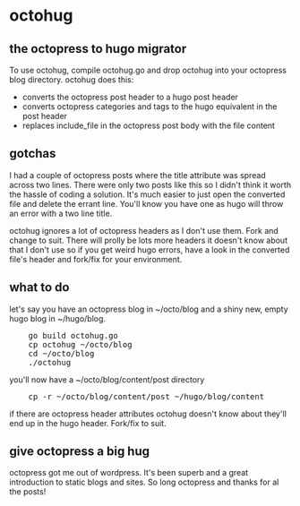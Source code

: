 # octohug

## the octopress to hugo migrator

To use octohug, compile octohug.go and drop octohug into your octopress blog directory. octohug does this:

* converts the octopress post header to a hugo post header
* converts octopress categories and tags to the hugo equivalent in the post header
* replaces include_file in the octopress post body with the file content

## gotchas
I had a couple of octopress posts where the title attribute was spread across two lines. There were only two posts like this so I didn't think it worth the hassle of coding a solution. It's much easier to just open the converted file and delete the errant line. You'll know you have one as hugo will throw an error with a two line title.

octohug ignores a lot of octopress headers as I don't use them. Fork and change to suit. There will prolly be lots more headers it doesn't know about that I don't use so if you get weird hugo errors, have a look in the converted file's header and fork/fix for your environment.

## what to do
let's say you have an octopress blog in ~/octo/blog and a shiny new, empty hugo blog in ~/hugo/blog.
<pre>
	go build octohug.go
	cp octohug ~/octo/blog
	cd ~/octo/blog
	./octohug
</pre>
you'll now have a ~/octo/blog/content/post directory
<pre>
	cp -r ~/octo/blog/content/post ~/hugo/blog/content
</pre>
if there are octopress header attributes octohug doesn't know about they'll end up in the hugo header. Fork/fix to suit.

## give octopress a big hug
octopress got me out of wordpress. It's been superb and a great introduction to static blogs and sites. So long octopress and thanks for al the posts!